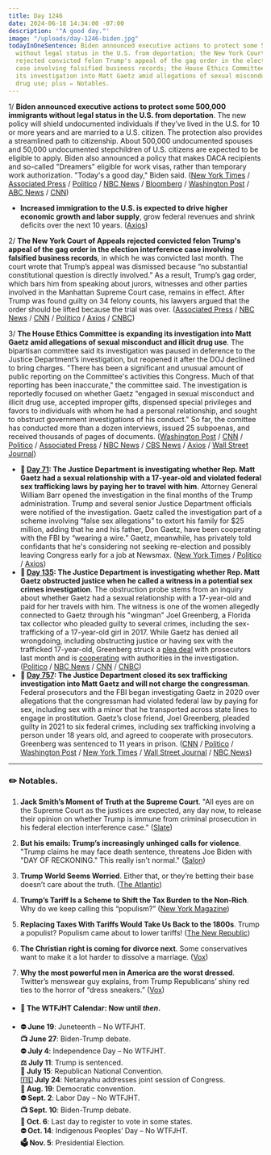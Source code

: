 ```yaml
---
title: Day 1246
date: 2024-06-18 14:34:00 -07:00
description: '"A good day."'
image: "/uploads/day-1246-biden.jpg"
todayInOneSentence: Biden announced executive actions to protect some 500,000 immigrants
  without legal status in the U.S. from deportation; the New York Court of Appeals
  rejected convicted felon Trump's appeal of the gag order in the election interference
  case involving falsified business records; the House Ethics Committee is expanding
  its investigation into Matt Gaetz amid allegations of sexual misconduct and illicit
  drug use; plus ✏️ Notables.
---
```


1/ **Biden announced executive actions to protect some 500,000 immigrants without legal status in the U.S. from deportation**. The new policy will shield undocumented individuals if they’ve lived in the U.S. for 10 or more years and are married to a U.S. citizen. The protection also provides a streamlined path to citizenship. About 500,000 undocumented spouses and 50,000 undocumented stepchildren of U.S. citizens are expected to be eligible to apply. Biden also announced a policy that makes DACA recipients and so-called "Dreamers" eligible for work visas, rather than temporary work authorization. "Today's a good day," Biden said. ([New York Times](https://www.nytimes.com/2024/06/18/us/politics/biden-legal-protections-undocumented-spouses.html) / [Associated Press](https://apnews.com/article/president-joe-biden-immigration-border-citizenship-spouses-69b9212c382d9bb265369b29b62622d7) / [Politico](https://www.politico.com/news/2024/06/18/biden-immigration-deportation-action-00163832) / [NBC News](https://www.nbcnews.com/politics/immigration/biden-plans-new-policy-shielding-undocumented-spouses-us-citizens-rcna157604) / [Bloomberg](https://www.bloomberg.com/news/articles/2024-06-18/over-500-000-immigrants-to-get-us-legal-status-in-new-biden-policy?sref=MIBMEEoj) / [Washington Post](https://www.washingtonpost.com/immigration/2024/06/17/biden-undocumented-immigrant-spouses/) / [ABC News](https://abcnews.go.com/Politics/biden-announce-relief-undocumented-spouses-us-citizens-dreamers/story?id=111198090) / [CNN](https://www.cnn.com/2024/06/18/politics/biden-immigration-executive-action/index.html))

* **Increased immigration to the U.S. is expected to drive higher economic growth and labor supply**, grow federal revenues and shrink deficits over the next 10 years. ([Axios](https://www.axios.com/2024/06/18/immigration-economy-growth-cbo))

2/ **The New York Court of Appeals rejected convicted felon Trump's appeal of the gag order in the election interference case involving falsified business records**, in which he was convicted last month. The court wrote that Trump’s appeal was dismissed because “no substantial constitutional question is directly involved.” As a result, Trump’s gag order, which bars him from speaking about jurors, witnesses and other parties involved in the Manhattan Supreme Court case, remains in effect. After Trump was found guilty on 34 felony counts, his lawyers argued that the order should be lifted because the trial was over. ([Associated Press](https://apnews.com/article/donald-trump-hush-money-gag-order-juan-merchan-c6e8056bf7b82aaf0bbf094d703b5f31) / [NBC News](https://www.nbcnews.com/politics/donald-trump/new-york-appeals-court-declines-hear-trumps-challenge-gag-order-hush-m-rcna157706) / [CNN](https://www.cnn.com/2024/06/18/politics/trump-gag-order-new-york-appeal) / [Politico](https://www.politico.com/news/2024/06/18/trump-gag-order-appeal-dismissed-00163902) / [Axios](https://www.axios.com/2024/06/18/trump-gag-order-new-york-hush-money-case) / [CNBC](https://www.cnbc.com/2024/06/18/trump-gag-order-appeal-new-york.html))

3/ **The House Ethics Committee is expanding its investigation into Matt Gaetz amid allegations of sexual misconduct and illicit drug use**. The bipartisan committee said its investigation was paused in deference to the Justice Department’s investigation, but reopened it after the DOJ declined to bring charges. "There has been a significant and unusual amount of public reporting on the Committee's activities this Congress. Much of that reporting has been inaccurate," the committee said. The investigation is reportedly focused on whether Gaetz "engaged in sexual misconduct and illicit drug use, accepted improper gifts, dispensed special privileges and favors to individuals with whom he had a personal relationship, and sought to obstruct government investigations of his conduct." So far, the comittee has conducted more than a dozen interviews, issued 25 subpoenas, and received thousands of pages of documents. ([Washington Post](https://www.washingtonpost.com/politics/2024/06/18/matt-gaetz-house-ethics-committee/) / [CNN](https://www.cnn.com/2024/06/18/politics/matt-gaetz-house-ethics-committee/index.html) / [Politico](https://www.politico.com/live-updates/2024/06/18/congress/rare-details-on-gaetz-investigation-00163888) / [Associated Press](https://apnews.com/article/house-ethics-committee-matt-gaetz-mccarthy-935a5ec46816f8310586a2a3d545f8f2) / [NBC News](https://www.nbcnews.com/politics/congress/ethics-committee-investigating-allegations-sexual-misconduct-drug-use-rcna157719) / [CBS News](https://www.cbsnews.com/news/house-ethics-committee-matt-gaetz-sexual-misconduct-allegations/) / [Axios](https://www.axios.com/2024/06/18/matt-gaetz-ethics-investigation) / [Wall Street Journal](https://www.wsj.com/politics/policy/matt-gaetz-faces-house-ethics-committee-probe-over-sex-drug-allegations-d357fd40))

* **📌 [Day 71](https://whatthefuckjusthappenedtoday.com/2021/03/31/day-71/#10-the-justice-department-is-investi): The Justice Department is investigating whether Rep. Matt Gaetz had a sexual relationship with a 17-year-old and violated federal sex trafficking laws by paying her to travel with him**. Attorney General William Barr opened the investigation in the final months of the Trump administration. Trump and several senior Justice Department officials were notified of the investigation. Gaetz called the investigation part of a scheme involving “false sex allegations” to extort his family for $25 million, adding that he and his father, Don Gaetz, have been cooperating with the FBI by “wearing a wire.” Gaetz, meanwhile, has privately told confidants that he's considering not seeking re-election and possibly leaving Congress early for a job at Newsmax. ([New York Times](https://www.nytimes.com/2021/03/30/us/politics/matt-gaetz-sex-trafficking-investigation.html) / [Politico](https://www.politico.com/states/florida/story/2021/03/31/gaetzs-father-backs-up-son-matts-claims-of-extortion-over-doj-probe-of-involvement-with-teen-1370695) / [Axios](https://www.axios.com/matt-gaetz-retirement-congress-newsmax-e1a0e6bb-0279-4e97-ab22-508e28f4347a.html))
* **📌 [Day 135](https://whatthefuckjusthappenedtoday.com/2021/06/03/day-135/#7-the-justice-department-is-investig): The Justice Department is investigating whether Rep. Matt Gaetz obstructed justice when he called a witness in a potential sex crimes investigation**. The obstruction probe stems from an inquiry about whether Gaetz had a sexual relationship with a 17-year-old and paid for her travels with him. The witness is one of the women allegedly connected to Gaetz through his "wingman" Joel Greenberg, a Florida tax collector who pleaded guilty to several crimes, including the sex-trafficking of a 17-year-old girl in 2017. While Gaetz has denied all wrongdoing, including obstructing justice or having sex with the trafficked 17-year-old, Greenberg struck a [plea deal](https://www.orlandosentinel.com/politics/joel-greenberg/os-ne-joel-greenberg-sentencing-set-matt-gaetz-ally-20210603-tmixg4vv4vb77frnof64zgx6m4-story.html) with prosecutors last month and is [cooperating](https://whatthefuckjusthappenedtoday.com/2021/05/13/day-114/#3-a-florida-politician-%E2%80%93-and-rep-mat) with authorities in the investigation. ([Politico](https://www.politico.com/news/2021/06/02/gaetz-obstruction-federal-probe-491705) / [NBC News](https://www.nbcnews.com/politics/congress/federal-prosecutors-investigating-rep-matt-gaetz-obstruction-law-enforcement-source-n1269518) / [CNN](https://www.cnn.com/2021/06/03/politics/feds-investigating-obstruction-gaetz-probe/index.html) / [CNBC](https://www.cnbc.com/2021/06/03/matt-gaetz-under-investigation-for-potential-obstruction-of-justice-in-sex-probe.html))
* **📌 [Day 757](https://whatthefuckjusthappenedtoday.com/2023/02/15/day-757/#4-the-justice-department-closed-its): The Justice Department closed its sex trafficking investigation into Matt Gaetz and will not charge the congressman**. Federal prosecutors and the FBI began investigating Gaetz in 2020 over allegations that the congressman had violated federal law by paying for sex, including sex with a minor that he transported across state lines to engage in prostitution. Gaetz’s close friend, Joel Greenberg, pleaded guilty in 2021 to six federal crimes, including sex trafficking involving a person under 18 years old, and agreed to cooperate with prosecutors. Greenberg was sentenced to 11 years in prison. ([CNN](https://www.cnn.com/2023/02/15/politics/matt-gaetz-justice-department/index.html) / [Politico](https://www.politico.com/news/2023/02/15/doj-wont-charge-gaetz-00083041) / [Washington Post](https://www.washingtonpost.com/national-security/2023/02/15/gaetz-not-charged-sex-trafficking/) / [New York Times](https://www.nytimes.com/2023/02/15/us/politics/matt-gaetz-sex-trafficking-justice-department.html) / [Wall Street Journal](https://www.wsj.com/articles/justice-department-drops-investigation-of-rep-matt-gaetz-3eaa47b3?mod=djemalertNEWS) / [NBC News](https://www.nbcnews.com/politics/congress/doj-decides-not-charge-rep-matt-gaetz-sex-trafficking-investigation-rcna70839))

---

### ✏️ Notables.

1. **Jack Smith’s Moment of Truth at the Supreme Court**. "All eyes are on the Supreme Court as the justices are expected, any day now, to release their opinion on whether Trump is immune from criminal prosecution in his federal election interference case." ([Slate](https://slate.com/news-and-politics/2024/06/trump-trial-news-jack-smith-supreme-court-truth.html))

2. **But his emails: Trump’s increasingly unhinged calls for violence**. "Trump claims he may face death sentence, threatens Joe Biden with "DAY OF RECKONING." This really isn't normal." ([Salon](https://www.salon.com/2024/06/18/but-his-emails-trumps-increasingly-unhinged-calls-for-violence/))

3. **Trump World Seems Worried**. Either that, or they’re betting their base doesn’t care about the truth. ([The Atlantic](https://www.theatlantic.com/newsletters/archive/2024/06/trump-world-seems-worried/678717/))

4. **Trump’s Tariff Is a Scheme to Shift the Tax Burden to the Non-Rich**. Why do we keep calling this “populism?” ([New York Magazine](https://nymag.com/intelligencer/article/trumps-tariff-is-a-scheme-to-shift-tax-burden-to-non-rich.html))

5. **Replacing Taxes With Tariffs Would Take Us Back to the 1800s**. Trump a populist? Populism came about to lower tariffs! ([The New Republic](https://newrepublic.com/article/182786/replacing-taxes-tariffs-take-back-1800s))

6. **The Christian right is coming for divorce next**. Some conservatives want to make it a lot harder to dissolve a marriage. ([Vox](https://www.vox.com/today-explained-newsletter/354635/divorce-no-fault-states-marriage-republicans))

7. **Why the most powerful men in America are the worst dressed**. Twitter’s menswear guy explains, from Trump Republicans’ shiny red ties to the horror of “dress sneakers.” ([Vox](https://www.vox.com/culture/355026/trump-red-tie-meanswear-guy-republican-style))


* #### 📅 The WTFJHT Calendar: Now until *then*. 

* **⛔️ June 19**: Juneteenth – No WTFJHT. \
**📺 June 27**: Biden-Trump debate.\
**⛔️ July 4**: Independence Day – No WTFJHT. \
**⚖️ July 11**: Trump is sentenced.\
**🐘 July 15**: Republican National Convention.\
**🇮🇱 July 24**: Netanyahu addresses joint session of Congress.\
**🫏 Aug. 19**: Democratic convention.\
**⛔️ Sept. 2**: Labor Day – No WTFJHT. \
**📺 Sept. 10**: Biden-Trump debate.\
**📆 Oct. 6**: Last day to register to vote in some states. \
**⛔️ Oct. 14**: Indigenous Peoples’ Day – No WTFJHT. \
**🗳️ Nov. 5**: Presidential Election.

